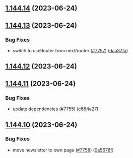## [1.144.14](https://github.com/EddieHubCommunity/LinkFree/compare/v1.144.13...v1.144.14) (2023-06-24)



## [1.144.13](https://github.com/EddieHubCommunity/LinkFree/compare/v1.144.12...v1.144.13) (2023-06-24)


### Bug Fixes

* switch to useRouter from next/router ([#7757](https://github.com/EddieHubCommunity/LinkFree/issues/7757)) ([daa37fa](https://github.com/EddieHubCommunity/LinkFree/commit/daa37fa74a99c29fda5fa87784104f8a2c356d56))



## [1.144.12](https://github.com/EddieHubCommunity/LinkFree/compare/v1.144.11...v1.144.12) (2023-06-24)



## [1.144.11](https://github.com/EddieHubCommunity/LinkFree/compare/v1.144.10...v1.144.11) (2023-06-24)


### Bug Fixes

* update dependencies ([#7755](https://github.com/EddieHubCommunity/LinkFree/issues/7755)) ([c664a27](https://github.com/EddieHubCommunity/LinkFree/commit/c664a27ab88ce800ad84f46ddb2b940376d0f3fc))



## [1.144.10](https://github.com/EddieHubCommunity/LinkFree/compare/v1.144.9...v1.144.10) (2023-06-24)


### Bug Fixes

* move newsletter to own page ([#7758](https://github.com/EddieHubCommunity/LinkFree/issues/7758)) ([0a5676f](https://github.com/EddieHubCommunity/LinkFree/commit/0a5676fcb8188f7e49bf299224a71c860f45b046))



